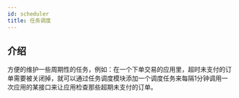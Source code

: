 ```yaml
---
id: scheduler
title: 任务调度
---
```


## 介绍

方便的维护一些周期性的任务，例如：在一个下单交易的应用里，超时未支付的订单需要被关闭掉，就可以通过任务调度模块添加一个调度任务来每隔1分钟调用一次应用的某接口来让应用检查那些超期未支付的订单。

